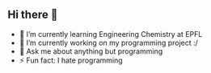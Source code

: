 ## Hi there 👋
- 🌱 I’m currently learning Engineering Chemistry at EPFL
-  🔭 I’m currently working on my programming project :/
- 💬 Ask me about anything but programming
- ⚡ Fun fact: I hate programming
<!--
**AloIsCoding/AloIsCoding** is a ✨ _special_ ✨ repository because its `README.md` (this file) appears on your GitHub profile.




